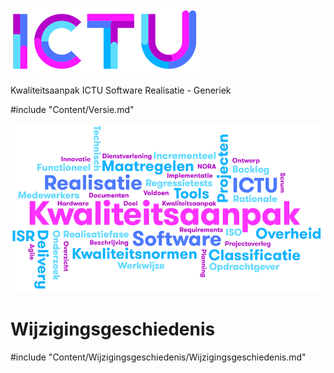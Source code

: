 ![ICTU](../../Content/Images/ICTU.png "ictu-logo")

Kwaliteitsaanpak ICTU Software Realisatie - Generiek

#include "Content/Versie.md"

![wordcloud](../../Content/Images/word-cloud.png "word-cloud")

# Wijzigingsgeschiedenis

#include "Content/Wijzigingsgeschiedenis/Wijzigingsgeschiedenis.md"
